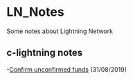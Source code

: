 # LN_Notes
Some notes about Lightning Network

## c-lightning notes
-[Confirm unconfirmed funds](https://github.com/lngamesnet/LN_Notes/blob/master/c-ligtning/unconfirmed_funds.md) (31/08/2019)
